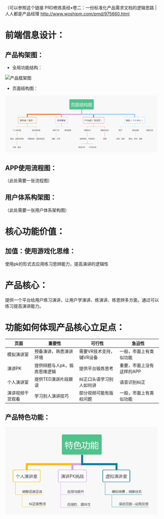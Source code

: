 
（可以参照这个链接 PRD修炼真经•卷二：一份标准化产品需求文档的逻辑思路 | 人人都是产品经理  http://www.woshipm.com/pmd/975660.html

# 前端信息设计：
## 产品构架图：
* 全局功能结构：
<img src="images/产品框架图.jpg"  alt="产品框架图" />

* 页面结构图：
<img src="images/页面结构图 (1).jpg"  alt="页面结构图" />

## APP使用流程图：
（此处需要一张流程图）


## 用户体系构架图：

（此处需要一张用户体系架构图）

# 核心功能价值：
## 加值：使用游戏化思维：
使用pk的形式去应用练习思辨能力，提高演讲的逻辑性

# 产品核心：
提供一个平台给用户练习演讲，让用户学演讲、练演讲、练思辨多方面，通过可以练习提高演讲能力。

# 功能如何体现产品核心立足点：

页面 | 重要性 | 可行性| 急迫性
---|---|---|---
 模拟演讲室|预备演讲，熟悉演讲环境|需要VR技术支持，辅VR设备|一般，市面上有类似功能
 演讲PK|提供辩题与人pk，锻炼思维逻辑|提供平台锻炼思考|重要，市面上没有这样的APP
个人演讲室|提供TED演讲片段跟读|纠正口头语学习别人如何讲|语音识别纠正|重要，市面上还没有这样的APP
 演讲视频干货观看|学习别人演讲技巧|部分视频可能有版权问题|一般，市面上有类似功能
 
## 产品特色功能：
<img src="images/特色功能 (2).jpg"  alt="特色功能" />





